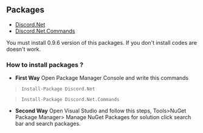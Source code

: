 ## Packages
- [Discord.Net](https://goo.gl/6zFhzX) 
- [Discord.Net.Commands](https://goo.gl/sFrZpJ)

You must install 0.9.6 version of this packages. If you don't install codes are doesn't work.

### How to install packages ?
- **First Way**
Open Package Manager Console and write this commands 

>`Install-Package Discord.Net`

>`Install-Package Discord.Net.Commands`

-  **Second Way**
Open Visual Studio and follow this steps, Tools>NuGet Package Manager> Manage NuGet Packages for solution click search bar and search packages.

